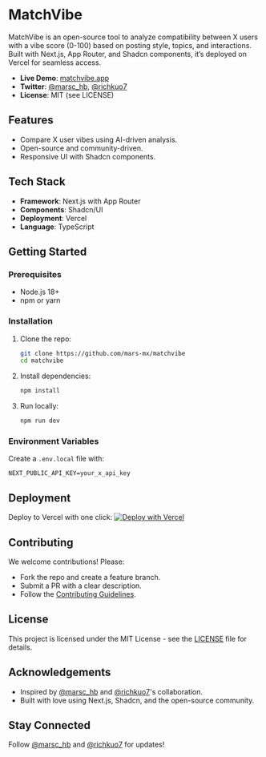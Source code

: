 # MatchVibe

MatchVibe is an open-source tool to analyze compatibility between X users with a vibe score (0-100) based on posting style, topics, and interactions. Built with Next.js, App Router, and Shadcn components, it’s deployed on Vercel for seamless access.

- **Live Demo**: [matchvibe.app](https://matchvibe.app)
- **Twitter**: [@marsc_hb](https://x.com/marsc_hb), [@richkuo7](https://x.com/richkuo7/status/1956646684358029557)
- **License**: MIT (see LICENSE)

## Features
- Compare X user vibes using AI-driven analysis.
- Open-source and community-driven.
- Responsive UI with Shadcn components.

## Tech Stack
- **Framework**: Next.js with App Router
- **Components**: Shadcn/UI
- **Deployment**: Vercel
- **Language**: TypeScript

## Getting Started

### Prerequisites
- Node.js 18+
- npm or yarn

### Installation
1. Clone the repo:
   ```bash
   git clone https://github.com/mars-mx/matchvibe
   cd matchvibe
   ```
2. Install dependencies:
   ```bash
   npm install
   ```
3. Run locally:
   ```bash
   npm run dev
   ```

### Environment Variables
Create a `.env.local` file with:
```
NEXT_PUBLIC_API_KEY=your_x_api_key
```

## Deployment
Deploy to Vercel with one click:
[![Deploy with Vercel](https://vercel.com/button)](https://vercel.com/new/clone?repository-url=https%3A%2F%2Fgithub.com%mars-mx%2Fmatchvibe)

## Contributing
We welcome contributions! Please:
- Fork the repo and create a feature branch.
- Submit a PR with a clear description.
- Follow the [Contributing Guidelines](CONTRIBUTING.md).

## License
This project is licensed under the MIT License - see the [LICENSE](LICENSE) file for details.

## Acknowledgements
- Inspired by [@marsc_hb](https://x.com/marsc_hb) and [@richkuo7](https://x.com/richkuo7/status/1956646684358029557)'s collaboration.
- Built with love using Next.js, Shadcn, and the open-source community.

## Stay Connected
Follow [@marsc_hb](https://x.com/marsc_hb) and [@richkuo7](https://x.com/richkuo7) for updates!
